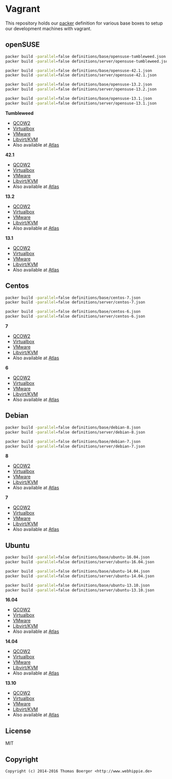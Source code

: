 # Vagrant

This repository holds our [packer](https://www.packer.io) definition for various
base boxes to setup our development machines with vagrant.


## openSUSE

```bash
packer build -parallel=false definitions/base/opensuse-tumbleweed.json
packer build -parallel=false definitions/server/opensuse-tumbleweed.json

packer build -parallel=false definitions/base/opensuse-42.1.json
packer build -parallel=false definitions/server/opensuse-42.1.json

packer build -parallel=false definitions/base/opensuse-13.2.json
packer build -parallel=false definitions/server/opensuse-13.2.json

packer build -parallel=false definitions/base/opensuse-13.1.json
packer build -parallel=false definitions/server/opensuse-13.1.json
```

**Tumbleweed**

* [QCOW2](http://vagrant.webhippie.de/opensuse-tumbleweed-0.0.1.qcow2)
* [Virtualbox](http://vagrant.webhippie.de/opensuse-tumbleweed-virtualbox-1.0.0.box)
* [VMware](http://vagrant.webhippie.de/opensuse-tumbleweed-vmware-1.0.0.box)
* [Libvirt/KVM](http://vagrant.webhippie.de/opensuse-tumbleweed-libvirt-1.0.0.box)
* Also available at [Atlas](https://atlas.hashicorp.com/webhippie/boxes/opensuse-tumbleweed)

**42.1**

* [QCOW2](http://vagrant.webhippie.de/opensuse-42.1-0.0.1.qcow2)
* [Virtualbox](http://vagrant.webhippie.de/opensuse-42.1-virtualbox-1.0.0.box)
* [VMware](http://vagrant.webhippie.de/opensuse-42.1-vmware-1.0.0.box)
* [Libvirt/KVM](http://vagrant.webhippie.de/opensuse-42.1-libvirt-1.0.0.box)
* Also available at [Atlas](https://atlas.hashicorp.com/webhippie/boxes/opensuse-42.1)

**13.2**

* [QCOW2](http://vagrant.webhippie.de/opensuse-13.2-0.0.1.qcow2)
* [Virtualbox](http://vagrant.webhippie.de/opensuse-13.2-virtualbox-1.0.0.box)
* [VMware](http://vagrant.webhippie.de/opensuse-13.2-vmware-1.0.0.box)
* [Libvirt/KVM](http://vagrant.webhippie.de/opensuse-13.2-libvirt-1.0.0.box)
* Also available at [Atlas](https://atlas.hashicorp.com/webhippie/boxes/opensuse-13.2)

**13.1**

* [QCOW2](http://vagrant.webhippie.de/opensuse-13.1-0.0.1.qcow2)
* [Virtualbox](http://vagrant.webhippie.de/opensuse-13.1-virtualbox-1.0.0.box)
* [VMware](http://vagrant.webhippie.de/opensuse-13.1-vmware-1.0.0.box)
* [Libvirt/KVM](http://vagrant.webhippie.de/opensuse-13.1-libvirt-1.0.0.box)
* Also available at [Atlas](https://atlas.hashicorp.com/webhippie/boxes/opensuse-13.1)


## Centos

```bash
packer build -parallel=false definitions/base/centos-7.json
packer build -parallel=false definitions/server/centos-7.json

packer build -parallel=false definitions/base/centos-6.json
packer build -parallel=false definitions/server/centos-6.json
```

**7**

* [QCOW2](http://vagrant.webhippie.de/centos-7-0.0.1.qcow2)
* [Virtualbox](http://vagrant.webhippie.de/centos-7-virtualbox-1.0.0.box)
* [VMware](http://vagrant.webhippie.de/centos-7-vmware-1.0.0.box)
* [Libvirt/KVM](http://vagrant.webhippie.de/centos-7-libvirt-1.0.0.box)
* Also available at [Atlas](https://atlas.hashicorp.com/webhippie/boxes/centos-7)

**6**

* [QCOW2](http://vagrant.webhippie.de/centos-6-0.0.1.qcow2)
* [Virtualbox](http://vagrant.webhippie.de/centos-6-virtualbox-1.0.0.box)
* [VMware](http://vagrant.webhippie.de/centos-6-vmware-1.0.0.box)
* [Libvirt/KVM](http://vagrant.webhippie.de/centos-6-libvirt-1.0.0.box)
* Also available at [Atlas](https://atlas.hashicorp.com/webhippie/boxes/centos-6)


## Debian

```bash
packer build -parallel=false definitions/base/debian-8.json
packer build -parallel=false definitions/server/debian-8.json

packer build -parallel=false definitions/base/debian-7.json
packer build -parallel=false definitions/server/debian-7.json
```

**8**

* [QCOW2](http://vagrant.webhippie.de/debian-8-0.0.1.qcow2)
* [Virtualbox](http://vagrant.webhippie.de/debian-8-virtualbox-1.0.0.box)
* [VMware](http://vagrant.webhippie.de/debian-8-vmware-1.0.0.box)
* [Libvirt/KVM](http://vagrant.webhippie.de/debian-8-libvirt-1.0.0.box)
* Also available at [Atlas](https://atlas.hashicorp.com/webhippie/boxes/debian-8)

**7**

* [QCOW2](http://vagrant.webhippie.de/debian-7-0.0.1.qcow2)
* [Virtualbox](http://vagrant.webhippie.de/debian-7-virtualbox-1.0.0.box)
* [VMware](http://vagrant.webhippie.de/debian-7-vmware-1.0.0.box)
* [Libvirt/KVM](http://vagrant.webhippie.de/debian-7-libvirt-1.0.0.box)
* Also available at [Atlas](https://atlas.hashicorp.com/webhippie/boxes/debian-7)


## Ubuntu

```bash
packer build -parallel=false definitions/base/ubuntu-16.04.json
packer build -parallel=false definitions/server/ubuntu-16.04.json

packer build -parallel=false definitions/base/ubuntu-14.04.json
packer build -parallel=false definitions/server/ubuntu-14.04.json

packer build -parallel=false definitions/base/ubuntu-13.10.json
packer build -parallel=false definitions/server/ubuntu-13.10.json
```

**16.04**

* [QCOW2](http://vagrant.webhippie.de/ubuntu-16.04-0.0.1.qcow2)
* [Virtualbox](http://vagrant.webhippie.de/ubuntu-16.04-virtualbox-1.0.0.box)
* [VMware](http://vagrant.webhippie.de/ubuntu-16.04-vmware-1.0.0.box)
* [Libvirt/KVM](http://vagrant.webhippie.de/ubuntu-16.04-libvirt-1.0.0.box)
* Also available at [Atlas](https://atlas.hashicorp.com/webhippie/boxes/ubuntu-16.04)

**14.04**

* [QCOW2](http://vagrant.webhippie.de/ubuntu-14.04-0.0.1.qcow2)
* [Virtualbox](http://vagrant.webhippie.de/ubuntu-14.04-virtualbox-1.0.0.box)
* [VMware](http://vagrant.webhippie.de/ubuntu-14.04-vmware-1.0.0.box)
* [Libvirt/KVM](http://vagrant.webhippie.de/ubuntu-14.04-libvirt-1.0.0.box)
* Also available at [Atlas](https://atlas.hashicorp.com/webhippie/boxes/ubuntu-14.04)

**13.10**

* [QCOW2](http://vagrant.webhippie.de/ubuntu-13.10-0.0.1.qcow2)
* [Virtualbox](http://vagrant.webhippie.de/ubuntu-13.10-virtualbox-1.0.0.box)
* [VMware](http://vagrant.webhippie.de/ubuntu-13.10-vmware-1.0.0.box)
* [Libvirt/KVM](http://vagrant.webhippie.de/ubuntu-13.10-libvirt-1.0.0.box)
* Also available at [Atlas](https://atlas.hashicorp.com/webhippie/boxes/ubuntu-13.10)


## License

MIT


## Copyright

```
Copyright (c) 2014-2016 Thomas Boerger <http://www.webhippie.de>
```
